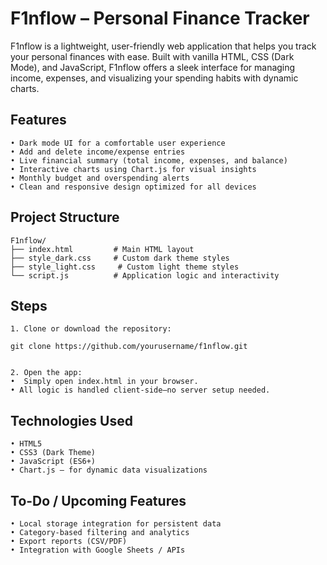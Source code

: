 # F1nflow – Personal Finance Tracker

F1nflow is a lightweight, user-friendly web application that helps you track your personal finances with ease. Built with vanilla HTML, CSS (Dark Mode), and JavaScript, F1nflow offers a sleek interface for managing income, expenses, and visualizing your spending habits with dynamic charts.


## Features
	• Dark mode UI for a comfortable user experience
	• Add and delete income/expense entries
	• Live financial summary (total income, expenses, and balance)
	• Interactive charts using Chart.js for visual insights
	• Monthly budget and overspending alerts
	• Clean and responsive design optimized for all devices


## Project Structure

	F1nflow/
	├── index.html         # Main HTML layout
	├── style_dark.css     # Custom dark theme styles
	├── style_light.css     # Custom light theme styles
	└── script.js          # Application logic and interactivity

## Steps

	1. Clone or download the repository:

	git clone https://github.com/yourusername/f1nflow.git


	2. Open the app:
	•  Simply open index.html in your browser.
	• All logic is handled client-side—no server setup needed.

## Technologies Used
	• HTML5
	• CSS3 (Dark Theme)
	• JavaScript (ES6+)
	• Chart.js – for dynamic data visualizations


## To-Do / Upcoming Features
	• Local storage integration for persistent data
	• Category-based filtering and analytics
	• Export reports (CSV/PDF)
	• Integration with Google Sheets / APIs
